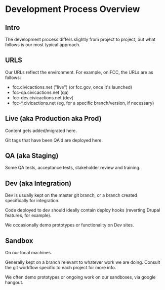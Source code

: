 # Development Process Overview

## Intro
The development process differs slightly from project to project, but what follows is our most typical approach.

## URLS
Our URLs reflect the environment. For example, on FCC, the URLs are as follows:

* fcc.civicactions.net ("live") (or fcc.gov, once it's launched)
* fcc-qa.civicactions.net (qa)
* fcc-dev.civicactions.net (dev)
* fcc-*.civicactions.net (eg, for a specific branch/version, if necessary)

## Live (aka Production aka Prod)
Content gets added/migrated here.

Git tags that have been QA'd are deployed here.

## QA (aka Staging)
Some QA tests, acceptance tests, stakeholder review and training.

## Dev (aka Integration)
Dev is usually kept on the master git branch, or a branch created specifically for integration.

Code deployed to dev should ideally contain deploy hooks (reverting Drupal features, for example).

We occasionally demo prototypes or functionality on Dev sites.

## Sandbox
On our local machines.

Generally kept on a branch relevant to whatever work we are doing. Consult the git workflow specific to each project for more info.

We often demo prototypes or ongoing work on our sandboxes, via google hangout.
